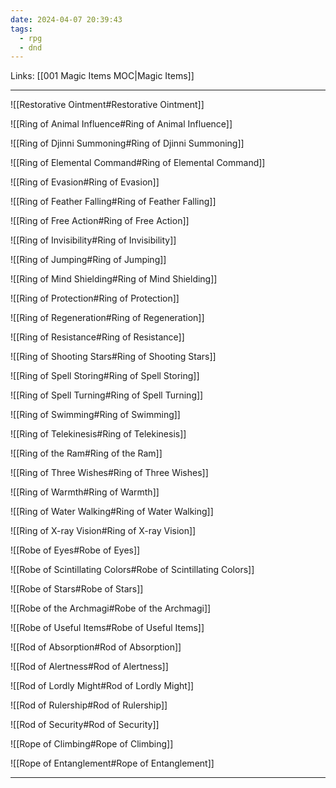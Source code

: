 ```yaml
---
date: 2024-04-07 20:39:43
tags:
  - rpg
  - dnd
---
```

Links: [[001 Magic Items MOC|Magic Items]]

---

![[Restorative Ointment#Restorative Ointment]]

![[Ring of Animal Influence#Ring of Animal Influence]]

![[Ring of Djinni Summoning#Ring of Djinni Summoning]]

![[Ring of Elemental Command#Ring of Elemental Command]]

![[Ring of Evasion#Ring of Evasion]]

![[Ring of Feather Falling#Ring of Feather Falling]]

![[Ring of Free Action#Ring of Free Action]]

![[Ring of Invisibility#Ring of Invisibility]]

![[Ring of Jumping#Ring of Jumping]]

![[Ring of Mind Shielding#Ring of Mind Shielding]]

![[Ring of Protection#Ring of Protection]]

![[Ring of Regeneration#Ring of Regeneration]]

![[Ring of Resistance#Ring of Resistance]]

![[Ring of Shooting Stars#Ring of Shooting Stars]]

![[Ring of Spell Storing#Ring of Spell Storing]]

![[Ring of Spell Turning#Ring of Spell Turning]]

![[Ring of Swimming#Ring of Swimming]]

![[Ring of Telekinesis#Ring of Telekinesis]]

![[Ring of the Ram#Ring of the Ram]]

![[Ring of Three Wishes#Ring of Three Wishes]]

![[Ring of Warmth#Ring of Warmth]]

![[Ring of Water Walking#Ring of Water Walking]]

![[Ring of X-ray Vision#Ring of X-ray Vision]]

![[Robe of Eyes#Robe of Eyes]]

![[Robe of Scintillating Colors#Robe of Scintillating Colors]]

![[Robe of Stars#Robe of Stars]]

![[Robe of the Archmagi#Robe of the Archmagi]]

![[Robe of Useful Items#Robe of Useful Items]]

![[Rod of Absorption#Rod of Absorption]]

![[Rod of Alertness#Rod of Alertness]]

![[Rod of Lordly Might#Rod of Lordly Might]]

![[Rod of Rulership#Rod of Rulership]]

![[Rod of Security#Rod of Security]]

![[Rope of Climbing#Rope of Climbing]]

![[Rope of Entanglement#Rope of Entanglement]]

---